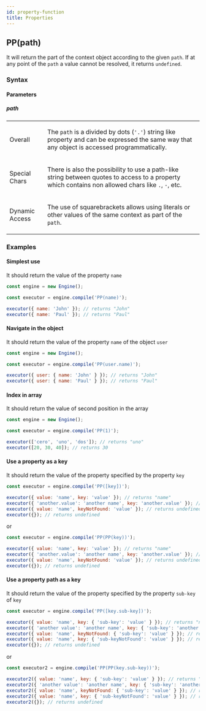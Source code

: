 ```yaml
---
id: property-function
title: Properties
---
```


## PP(path)

It will return the part of the context object according to the given `path`. If at any point of the `path` a value cannot be resolved, it returns `undefined`.

### Syntax

<ny-railroad-diagram diagram="Diagram('PP','(',NonTerminal('property', optionsBuilder('href', 'properties')),
    ,')')"></ny-railroad-diagram>

#### Parameters

##### path

<table>
<tr><td>

Overall

</td><td>

The `path` is a divided by dots (`'.'`) string like property and can be expressed the same way that any object is accessed programmatically.

</td></tr>
<tr><td>

Special Chars

</td><td>

There is also the possibility to use a path-like string between quotes to access to a property which contains non allowed chars like `.`, `-`, etc.

</td></tr>
<tr><td>

Dynamic Access

</td><td>

The use of squarebrackets allows using literals or other values of the same context as part of the `path`.

</td></tr>
</table>

### Examples

#### Simplest use

It should return the value of the property `name`

```javascript
const engine = new Engine();

const executor = engine.compile('PP(name)');

executor({ name: 'John' }); // returns "John"
executor({ name: 'Paul' }); // returns "Paul"
```

#### Navigate in the object

It should return the value of the property `name` of the object `user`

```javascript
const engine = new Engine();

const executor = engine.compile('PP(user.name)');

executor({ user: { name: 'John' } }); // returns "John"
executor({ user: { name: 'Paul' } }); // returns "Paul"
```

#### Index in array

It should return the value of second position in the array

```javascript
const engine = new Engine();

const executor = engine.compile('PP(1)');

executor(['cero', 'uno', 'dos']); // returns "uno"
executor([20, 30, 40]); // returns 30
```

#### Use a property as a key

It should return the value of the property specified by the property `key`

```javascript
const executor = engine.compile('PP([key])');

executor({ value: 'name', key: 'value' }); // returns "name"
executor({ 'another.value': 'another name', key: 'another.value' }); // returns "another name"
executor({ value: 'name', keyNotFound: 'value' }); // returns undefined
executor({}); // returns undefined
```

or

```javascript
const executor = engine.compile('PP(PP(key))');

executor({ value: 'name', key: 'value' }); // returns "name"
executor({ 'another.value': 'another name', key: 'another.value' }); // returns "another name"
executor({ value: 'name', keyNotFound: 'value' }); // returns undefined
executor({}); // returns undefined
```

#### Use a property path as a key

It should return the value of the property specified by the property `sub-key` of `key`

```javascript
const executor = engine.compile('PP([key.sub-key])');

executor({ value: 'name', key: { 'sub-key': 'value' } }); // returns "name"
executor({ 'another value': 'another name', key: { 'sub-key': 'another value' } }); // returns "another name"
executor({ value: 'name', keyNotFound: { 'sub-key': 'value' } }); // returns undefined
executor({ value: 'name', key: { 'sub-keyNotFound': 'value' } }); // returns undefined
executor({}); // returns undefined
```

or

```javascript
const executor2 = engine.compile('PP(PP(key.sub-key))');

executor2({ value: 'name', key: { 'sub-key': 'value' } }); // returns "name"
executor2({ 'another value': 'another name', key: { 'sub-key': 'another value' } }); // returns "another name"
executor2({ value: 'name', keyNotFound: { 'sub-key': 'value' } }); // returns undefined
executor2({ value: 'name', key: { 'sub-keyNotFound': 'value' } }); // returns undefined
executor2({}); // returns undefined
```
